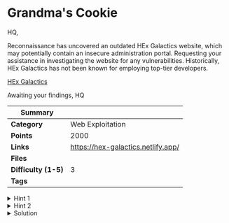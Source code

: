# Grandma's Cookie

HQ,

Reconnaissance has uncovered an outdated HEx Galactics website, which may potentially contain an insecure administration portal. Requesting your assistance in investigating the website for any vulnerabilities. Historically, HEx Galactics has not been known for employing top-tier developers.

[HEx Galactics](https://hex-galactics.netlify.app/)

Awaiting your findings,
HQ

| Summary              |                                    |
| -------------------- | ---------------------------------- |
| **Category**         | Web Exploitation                   |
| **Points**           | 2000                               |
| **Links**            | https://hex-galactics.netlify.app/ |
| **Files**            |                                    |
| **Difficulty (1-5)** | 3                                  |
| **Tags**             |                                    |

<details>
  <summary>Hint 1</summary>

Beep Boop, now where did we put that page again?

</details>

<details>
  <summary>Hint 2</summary>

Cookies are stored locally, like in a cookie jar or something...

</details>

<details>
  <summary>Solution</summary>

1. The admin.html page needs to be found. There is an invisible link in the nav-bar. Robots.txt mentions /admin.html, or it can be seen when inspecting the code.
2. Once the admin login page is found, then you need to attempt to login. At this point a cookie is generated.
3. By checking the cookie, we can see that we have an admin cookie set to false. If the value is changed to 'true' the page will redirect to the flag.

<details>
  <summary>Disclose answer ?</summary>

```copy
CTF{bu7-7h3-m1Lk-ju57-fl04T5-4W4y!}
```

</details>

</details>
